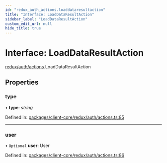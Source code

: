 ```yaml
---
id: "redux_auth_actions.loaddataresultaction"
title: "Interface: LoadDataResultAction"
sidebar_label: "LoadDataResultAction"
custom_edit_url: null
hide_title: true
---
```


# Interface: LoadDataResultAction

[redux/auth/actions](../modules/redux_auth_actions.md).LoadDataResultAction

## Properties

### type

• **type**: *string*

Defined in: [packages/client-core/redux/auth/actions.ts:85](https://github.com/xr3ngine/xr3ngine/blob/56376a778/packages/client-core/redux/auth/actions.ts#L85)

___

### user

• `Optional` **user**: User

Defined in: [packages/client-core/redux/auth/actions.ts:86](https://github.com/xr3ngine/xr3ngine/blob/56376a778/packages/client-core/redux/auth/actions.ts#L86)
